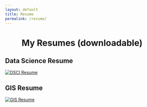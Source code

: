 ```yaml
---
layout: default
title: Resume
permalink: /resume/
---
```


<h1 style="text-align: center;">My Resumes (downloadable)</h1>

<div class="resume-container">
    <div class="resume-item">
        <h2 class="resume-title">Data Science Resume</h2>
        <a href="{{ site.baseurl }}/assets/Hannah_Siegel_DSCI Resume.pdf">
            <img src="{{ site.baseurl }}/assets/Hannah_Siegel_DSCI Resume.jpg" alt="DSCI Resume" class="resume-image">
        </a>
    </div>
    <div class="resume-item">
        <h2 class="resume-title">GIS Resume</h2>
        <a href="{{ site.baseurl }}/assets/Hannah_Siegel_SDS_Resume.pdf">
            <img src="{{ site.baseurl }}/assets/Hannah_Siegel_SDS_Resume.jpg" alt="GIS Resume" class="resume-image">
        </a>
    </div>
</div>
